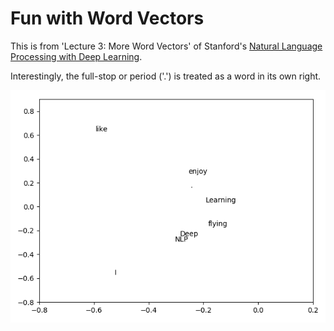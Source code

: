 # Fun with Word Vectors

This is from 'Lecture 3: More Word Vectors' of Stanford's [Natural Language Processing with Deep Learning](http://web.stanford.edu/class/cs224n/).

Interestingly, the full-stop or period ('.') is treated as a word in its own right.

![Simple_SVD](./images/simple_svd.png)
